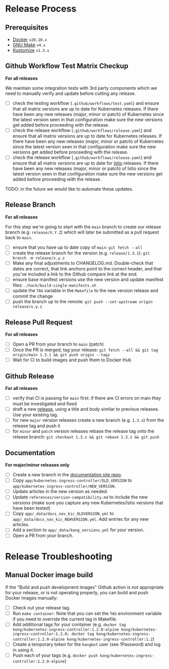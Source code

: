 # Release Process

## Prerequisites

- [Docker](https://docs.docker.com/get-docker/) `v20.10.x`
- [GNU Make](https://www.gnu.org/software/make/) `v4.x`
- [Kustomize](https://github.com/kubernetes-sigs/kustomize) `v1.3.x`

## Github Workflow Test Matrix Checkup

**For all releases**

We maintain some integration tests with 3rd party components which we need to manually verify and update before cutting any release.

- [ ] check the testing workflow (`.github/workflows/test.yaml`) and ensure that all matrix versions are up to date for Kubernetes releases. If there have been any new releases (major, minor or patch) of Kubernetes since the latest version seen in that configuration make sure the new versions get added before proceeding with the release.
- [ ] check the release workflow (`.github/workflows/release.yaml`) and ensure that all matrix versions are up to date for Kubernetes releases. If there have been any new releases (major, minor or patch) of Kubernetes since the latest version seen in that configuration make sure the new versions get added before proceeding with the release.
- [ ] check the release workflow (`.github/workflows/release.yaml`) and ensure that all matrix versions are up to date for [Istio][istio] releases. If there have been any new releases (major, minor or patch) of Istio since the latest version seen in that configuration make sure the new versions get added before proceeding with the release.

TODO: in the future we would like to automate these updates.

[istio]:https://istio.io

## Release Branch

**For all releases**

For this step we're going to start with the `main` branch to create our release branch (e.g. `release/X.Y.Z`) which will later be submitted as a pull request back to `main`.

- [ ] ensure that you have up to date copy of `main`: `git fetch --all`
- [ ] create the release branch for the version (e.g. `release/1.3.1`): `git branch -m release/x.y.z`
- [ ] Make any final adjustments to CHANGELOG.md. Double-check that dates are correct, that link anchors point to the correct header, and that you've included a link to the Github compare link at the end.
- [ ] ensure base manifest versions use the new version and update manifest files: `./hack/build-single-manifests.sh`
- [ ] update the `TAG` variable in the `Makefile` to the new version release and commit the change
- [ ] push the branch up to the remote: `git push --set-upstream origin release/x.y.z`

## Release Pull Request

**For all releases**

- [ ] Open a PR from your branch to `main` (patch)
- [ ] Once the PR is merged, tag your release: `git fetch --all && git tag origin/main 1.3.1 && git push origin --tags`
- [ ] Wait for CI to build images and push them to Docker Hub

## Github Release

**For all releases**

- [ ] verify that CI is passing for `main` first: if there are CI errors on main they must be investigated and fixed
- [ ] draft a new [release](https://github.com/Kong/kubernetes-ingress-controller/releases), using a title and body similar to previous releases. Use your existing tag.
- [ ] for new `major` version releases create a new branch (e.g. `1.3.x`) from the release tag and push it
- [ ] for `minor` and `patch` version releases rebase the release tag onto the release branch: `git checkout 1.3.x && git rebase 1.3.1 && git push`

## Documentation

**For major/minor releases only**

- [ ] Create a new branch in the [documentation site repo](https://github.com/Kong/docs.konghq.com).
- [ ] Copy `app/kubernetes-ingress-controller/OLD_VERSION` to `app/kubernetes-ingress-controller/NEW_VERSION`.
- [ ] Update articles in the new version as needed.
- [ ] Update `references/version-compatibility.md` to include the new versions (make sure you capture any new Kubernetes/Istio versions that have been tested)
- [ ] Copy `app/_data/docs_nav_kic_OLDVERSION.yml` to `app/_data/docs_nav_kic_NEWVERSION.yml`. Add entries for any new articles.
- [ ] Add a section to `app/_data/kong_versions.yml` for your version.
- [ ] Open a PR from your branch.

# Release Troubleshooting

## Manual Docker image build

If the "Build and push development images" Github action is not appropriate for your release, or is not operating properly, you can build and push Docker images manually:

- [ ] Check out your release tag.
- [ ] Run `make container`. Note that you can set the `TAG` environment variable if you need to override the current tag in Makefile.
- [ ] Add additional tags for your container (e.g. `docker tag kong/kubernetes-ingress-controller:1.2.0-alpine kong/kubernetes-ingress-controller:1.2.0; docker tag kong/kubernetes-ingress-controller:1.2.0-alpine kong/kubernetes-ingress-controller:1.2`)
- [ ] Create a temporary token for the `kongbot` user (see 1Password) and log in using it.
- [ ] Push each of your tags (e.g. `docker push kong/kubernetes-ingress-controller:1.2.0-alpine`)

